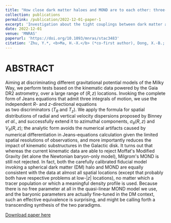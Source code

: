 ```yaml
---
title: "How close dark matter haloes and MOND are to each other: three-dimensional tests based on Gaia DR2"
collection: publications
permalink: /publication/2022-12-01-paper-1
excerpt: 'Investigation about the tight couplings between dark matter and baryonic matter on galactic scales: the radial vs. vertical.'
date: 2022-12-01
venue: 'MNRAS'
paperurl: 'https://doi.org/10.1093/mnras/stac3483'
citation: 'Zhu, Y.*, <b>Ma, H.-X.</b> (*co-first author), Dong, X.-B.; Huang, Y.; Mistele, T.; Peng, B.; Long, Q.; Wang, T.; Chang, L.; &quot;How close dark matter haloes and MOND are to each other: three-dimensional tests based on Gaia DR2.&quot; 2023, <i>MNRAS</i>. 519, 4479'
---
```

# ABSTRACT

Aiming at discriminating different gravitational potential models of the Milky Way,
we perform tests based on the kinematic data powered by the Gaia DR2 astrometry,
over a large range of $(R,z)$ locations.
Invoking the complete form of Jeans equations that admit three integrals of motion,
we use the independent $R$- and $z$-directional equations  
as two discriminators ($T_R$ and $T_z$).
We apply the formula for spatial distributions of radial and vertical velocity dispersions proposed by Binney <i>et al.</i>,
and successfully extend it to azimuthal components, $\sigma_\theta(R,z)$ and $V_\theta(R,z)$;
the analytic form avoids the numerical artifacts caused by numerical differentiation in Jeans-equations calculation
given the limited spatial resolutions of observations, and more importantly reduces the impact of kinematic substructures in the Galactic disk.
It turns out that   
whereas the current kinematic data
are able to reject Moffat's Modified Gravity (let alone the Newtonian baryon-only model),
Milgrom's MOND is still not rejected.
In fact, both the carefully calibrated fiducial model invoking a spherical dark matter (DM) halo and MOND are equally consistent with the data at almost all spatial locations (except that probably both have respective problems at low-$|z|$ locations), no matter which a tracer population or which a meaningful density profile is used.
Because there is no free parameter at all in the quasi-linear MOND model we use, 
and the baryonic parameters
are actually fine-tuned in the DM context,
such an effective equivalence is surprising, 
and might be calling forth a transcending synthesis of the two paradigms.

[Download paper here](http://academicpages.github.io/files/Zhu_Ma_Dpng_2023.pdf)

<!-- Recommended citation: Your Name, You. (2009). "Paper Title Number 1." <i>Journal 1</i>. 1(1). -->